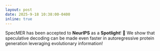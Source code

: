 ```yaml
---
layout: post
date: 2025-9-18 10:38:00-0400
inline: true
---
```


SpecMER has been accepted to <b>NeurIPS</b> as a <b>Spotlight</b>! 🎉 We show that speculative decoding can be made even faster in autoregressive protein generation leveraging evolutionary information!



